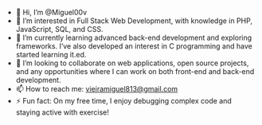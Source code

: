 - 👋 Hi, I’m @Miguel00v
- 👀 I’m interested in Full Stack Web Development, with knowledge in PHP, JavaScript, SQL, and CSS.
- 🌱 I’m currently learning advanced back-end development and exploring frameworks. I’ve also developed an interest in C programming and have started learning it.ed.
- 💞️ I’m looking to collaborate on web applications, open source projects, and any opportunities where I can work on both front-end and back-end development.
- 📫 How to reach me: vieiramiguel813@gmail.com  
- ⚡ Fun fact: On my free time, I enjoy debugging complex code and staying active with exercise!

<!---
Miguel00v/Miguel00v is a ✨ special ✨ repository because its `README.md` (this file) appears on your GitHub profile.
You can click the Preview link to take a look at your changes.
--->
